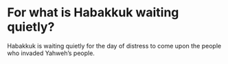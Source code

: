 # For what is Habakkuk waiting quietly?

Habakkuk is waiting quietly for the day of distress to come upon the people who invaded Yahweh’s people.
